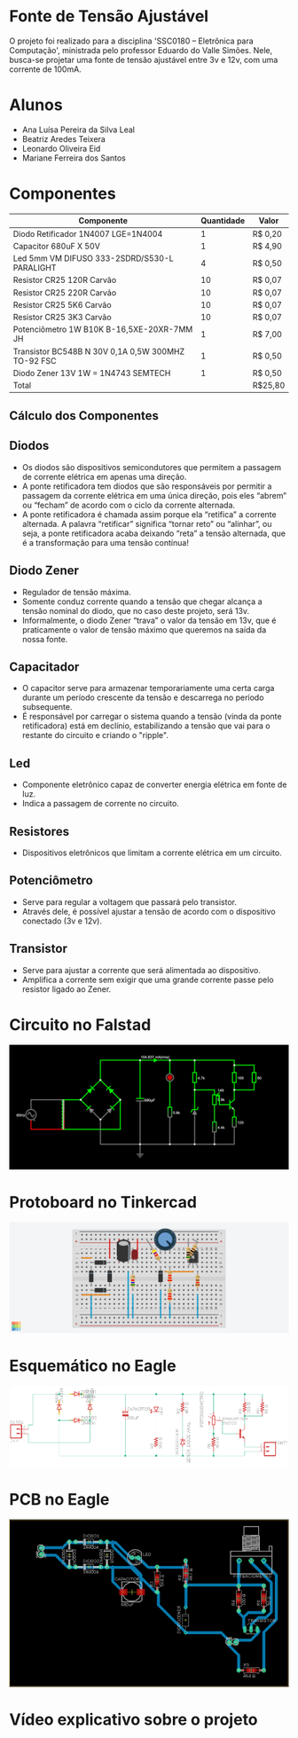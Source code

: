 # **Fonte de Tensão Ajustável**

O projeto foi realizado para a disciplina 'SSC0180 – Eletrônica para Computação', ministrada pelo professor Eduardo do Valle Simões. Nele, busca-se projetar uma fonte de tensão ajustável entre 3v e 12v, com uma corrente de 100mA.

# Alunos
  * Ana Luísa Pereira da Silva Leal
  * Beatriz Aredes Teixera
  * Leonardo Oliveira Eid
  * Mariane Ferreira dos Santos

# Componentes

| Componente | Quantidade | Valor |
| -------- | ------- | ------- |
| Diodo Retificador 1N4007 LGE=1N4004 | 1 | R$ 0,20 |
| Capacitor 680uF X 50V | 1 |  R$ 4,90 |
| Led 5mm VM DIFUSO 333-2SDRD/S530-L PARALIGHT | 4 |  R$ 0,50 |
| Resistor CR25 120R Carvão | 10 |  R$ 0,07 |
| Resistor CR25 220R Carvão | 10 |  R$ 0,07 |
| Resistor CR25 5K6 Carvão | 10 |  R$ 0,07 |
| Resistor CR25 3K3 Carvão | 10 |  R$ 0,07 |
| Potenciômetro 1W  B10K B-16,5XE-20XR-7MM JH  | 1 |  R$ 7,00 |
| Transistor BC548B N 30V 0,1A 0,5W 300MHZ TO-92 FSC | 1 |  R$ 0,50 |
| Diodo Zener 13V  1W = 1N4743 SEMTECH | 1 |  R$ 0,50 |
| Total || R$25,80 |

## Cálculo dos Componentes

## Diodos
* Os diodos são dispositivos semicondutores que permitem a passagem de corrente elétrica em apenas uma direção.
* A ponte retificadora tem diodos que são responsáveis por permitir a passagem da corrente elétrica em uma única direção, pois eles “abrem” ou “fecham” de acordo com o ciclo da corrente alternada.
* A ponte retificadora é chamada assim porque ela “retifica” a corrente alternada. A palavra “retificar” significa “tornar reto” ou “alinhar”, ou seja, a ponte retificadora acaba deixando “reta” a tensão alternada, que é a transformação para uma tensão contínua!

## Diodo Zener
* Regulador de tensão máxima. 
* Somente conduz corrente quando a tensão que chegar alcança a tensão nominal do diodo, que no caso deste projeto, será 13v. 
* Informalmente, o diodo Zener “trava” o valor da tensão em 13v, que é praticamente o valor de tensão máximo que queremos na saída da nossa fonte.

## Capacitador
* O capacitor serve para armazenar temporariamente uma certa carga durante um período crescente da tensão e descarrega no período subsequente.
* É responsável por carregar o sistema quando a tensão (vinda da ponte retificadora) está em declínio, estabilizando a tensão que vai para o restante do circuito e criando o "ripple".

## Led
* Componente eletrônico capaz de converter energia elétrica em fonte de luz.
* Indica a passagem de corrente no circuito.
  
## Resistores
* Dispositivos eletrônicos que limitam a corrente elétrica em um circuito.

## Potenciômetro
* Serve para regular a voltagem que passará pelo transistor.
* Através dele, é possível ajustar a tensão de acordo com o dispositivo conectado (3v e 12v).

## Transistor
* Serve para ajustar a corrente que será alimentada ao dispositivo.
* Amplifica a corrente sem exigir que uma grande corrente passe pelo resistor ligado ao Zener.

# Circuito no Falstad
![imagem do circuito no falstad](https://github.com/analuisaleal/FonteTensaoAjustavel/blob/main/circuit-20250701-2335.png)

# Protoboard no Tinkercad
![imagem da protoboard no tinkercad](https://github.com/analuisaleal/FonteTensaoAjustavel/blob/main/Fonte%20de%20Tens%C3%A3o%20Ajust%C3%A1vel.png)

# Esquemático no Eagle
![imagem do esquemático no software eagle](https://github.com/analuisaleal/FonteTensaoAjustavel/blob/main/schematic_eagle.png)

# PCB no Eagle
![imagem da pcb no software eagle](https://github.com/analuisaleal/FonteTensaoAjustavel/blob/main/pcb_eagle.png)

# Vídeo explicativo sobre o projeto
